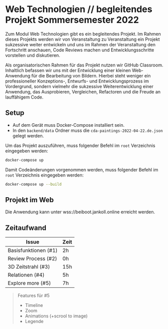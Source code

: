 # Web Technologien // begleitendes Projekt Sommersemester 2022

Zum Modul Web Technologien gibt es ein begleitendes Projekt. Im Rahmen dieses Projekts werden wir von Veranstaltung zu Veranstaltung ein Projekt sukzessive weiter entwickeln und uns im Rahmen der Veranstaltung den Fortschritt anschauen, Code Reviews machen und Entwicklungsschritte vorstellen und diskutieren.

Als organisatorischen Rahmen für das Projekt nutzen wir GitHub Classroom. Inhaltlich befassen wir uns mit der Entwicklung einer kleinen Web-Anwendung für die Bearbeitung von Bildern. Hierbei steht weniger ein professioneller Konzeptions-, Entwurfs- und Entwicklungsprozess im Vordergrund, sondern vielmehr die sukzessive Weiterentwicklung einer Anwendung, das Ausprobieren, Vergleichen, Refactoren und die Freude an lauffähigem Code.

## Setup

- Auf dem Gerät muss Docker-Compose installiert sein.
- In den `backend/data` Ordner muss die `cda-paintings-2022-04-22.de.json` gelegt werden.
<!-- - Wenn **nicht** lokal gearbeitet wird, müssen die *env* in
    - `client/src/env.js` und
    - `server/.env` angepasst werden -->

Um das Projekt auszuführen, muss folgender Befehl im `root` Verzeichnis eingegeben werden:
```bash
docker-compose up
```

Damit Codeänderungen vorgenommen werden, 
muss folgender Befehl im `root` Verzeichnis eingegeben werden:
```bash
docker-compose up --build
```

## Projekt im Web
Die Anwendung kann unter wss://beiboot.jankoll.online erreicht werden.

## Zeitaufwand

| **Issue**            | **Zeit** |
|----------------------|----------|
| Basisfunktionen (#1) | 2h       |
| Review Process  (#2) | 0h       |
| 3D Zeitstrahl   (#3) | 15h      |
| Relationen      (#4) | 5h       |
| Explore more    (#5) | 7h       |

> Features für #5
> - Timeline
> - Zoom
> - Animations (+scrool to image)
> - Legende
